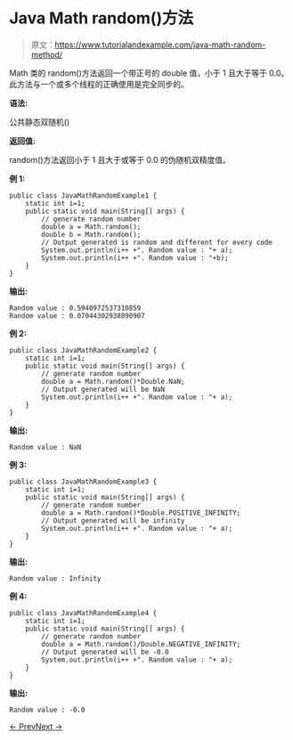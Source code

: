 # Java Math random()方法

> 原文：<https://www.tutorialandexample.com/java-math-random-method/>

Math 类的 random()方法返回一个带正号的 double 值，小于 1 且大于等于 0.0。此方法与一个或多个线程的正确使用是完全同步的。

**语法:**

公共静态双随机()

**返回值:**

random()方法返回小于 1 且大于或等于 0.0 的伪随机双精度值。

**例 1:**

```
public class JavaMathRandomExample1 {
    static int i=1;
    public static void main(String[] args) {
        // generate random number
        double a = Math.random();
        double b = Math.random();
        // Output generated is random and different for every code
        System.out.println(i++ +". Random value : "+ a);
        System.out.println(i++ +". Random value : "+b);
    }
}
```

**输出:**

```
Random value : 0.5940972537310859
Random value : 0.07044302938090907

```

**例 2:**

```
public class JavaMathRandomExample2 {
    static int i=1;
    public static void main(String[] args) {
        // generate random number
        double a = Math.random()*Double.NaN;
        // Output generated will be NaN
        System.out.println(i++ +". Random value : "+ a);
    }
}
```

**输出:**

```
Random value : NaN
```

**例 3:**

```
public class JavaMathRandomExample3 {
    static int i=1;
    public static void main(String[] args) {
        // generate random number
        double a = Math.random()*Double.POSITIVE_INFINITY;
        // Output generated will be infinity
        System.out.println(i++ +". Random value : "+ a);
    }
}
```

**输出:**

```
Random value : Infinity
```

**例 4:**

```
public class JavaMathRandomExample4 {
    static int i=1;
    public static void main(String[] args) {
        // generate random number
        double a = Math.random()/Double.NEGATIVE_INFINITY;
        // Output generated will be -0.0
        System.out.println(i++ +". Random value : "+ a);
    }
}
```

**输出:**

```
Random value : -0.0
```

[← Prev](https://www.tutorialandexample.com/java-math-pow-method/)[Next →](https://www.tutorialandexample.com/java-math-rint-method/)